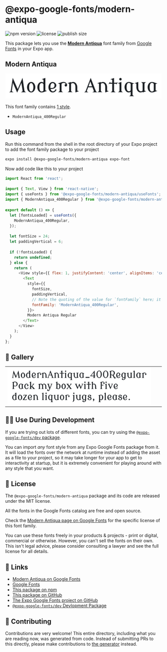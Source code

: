 # @expo-google-fonts/modern-antiqua

![npm version](https://flat.badgen.net/npm/v/@expo-google-fonts/modern-antiqua)
![license](https://flat.badgen.net/github/license/expo/google-fonts)
![publish size](https://flat.badgen.net/packagephobia/install/@expo-google-fonts/modern-antiqua)

This package lets you use the [**Modern Antiqua**](https://fonts.google.com/specimen/Modern+Antiqua) font family from [Google Fonts](https://fonts.google.com/) in your Expo app.

## Modern Antiqua

![Modern Antiqua](./font-family.png)

This font family contains [1 style](#-gallery).

- `ModernAntiqua_400Regular`

## Usage

Run this command from the shell in the root directory of your Expo project to add the font family package to your project
```sh
expo install @expo-google-fonts/modern-antiqua expo-font
```

Now add code like this to your project
```js
import React from 'react';

import { Text, View } from 'react-native';
import { useFonts } from '@expo-google-fonts/modern-antiqua/useFonts';
import { ModernAntiqua_400Regular } from '@expo-google-fonts/modern-antiqua/400Regular';

export default () => {
  let [fontsLoaded] = useFonts({
    ModernAntiqua_400Regular,
  });

  let fontSize = 24;
  let paddingVertical = 6;

  if (!fontsLoaded) {
    return undefined;
  } else {
    return (
      <View style={{ flex: 1, justifyContent: 'center', alignItems: 'center' }}>
        <Text
          style={{
            fontSize,
            paddingVertical,
            // Note the quoting of the value for `fontFamily` here; it expects a string!
            fontFamily: 'ModernAntiqua_400Regular',
          }}>
          Modern Antiqua Regular
        </Text>
      </View>
    );
  }
};

```

## 🔡 Gallery


||||
|-|-|-|
|![ModernAntiqua_400Regular](.//400Regular/ModernAntiqua_400Regular.ttf.png)||||


## 👩‍💻 Use During Development

If you are trying out lots of different fonts, you can try using the [`@expo-google-fonts/dev` package](https://github.com/expo/google-fonts/tree/master/font-packages/dev#readme).

You can import *any* font style from any Expo Google Fonts package from it. It will load the fonts
over the network at runtime instead of adding the asset as a file to your project, so it may take longer
for your app to get to interactivity at startup, but it is extremely convenient
for playing around with any style that you want.

## 📖 License

The `@expo-google-fonts/modern-antiqua` package and its code are released under the MIT license.

All the fonts in the Google Fonts catalog are free and open source.

Check the [Modern Antiqua page on Google Fonts](https://fonts.google.com/specimen/Modern+Antiqua) for the specific license of this font family.

You can use these fonts freely in your products & projects - print or digital, commercial or otherwise. However, you can't sell the fonts on their own. This isn't legal advice, please consider consulting a lawyer and see the full license for all details.

## 🔗 Links

- [Modern Antiqua on Google Fonts](https://fonts.google.com/specimen/Modern+Antiqua)
- [Google Fonts](https://fonts.google.com/)
- [This package on npm](https://www.npmjs.com/package/@expo-google-fonts/modern-antiqua)
- [This package on GitHub](https://github.com/expo/google-fonts/tree/master/font-packages/modern-antiqua)
- [The Expo Google Fonts project on GitHub](https://github.com/expo/google-fonts)
- [`@expo-google-fonts/dev` Devlopment Package](https://github.com/expo/google-fonts/tree/master/font-packages/dev)

## 🤝 Contributing

Contributions are very welcome! This entire directory, including what you are reading now, was generated from code. Instead of submitting PRs to this directly, please make contributions to [the generator](https://github.com/expo/google-fonts/tree/master/packages/generator) instead.
